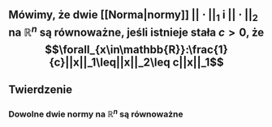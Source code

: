 ## Mówimy, że dwie [[Norma|normy]] $||\cdot||_1$ i $||\cdot||_2$ na $\mathbb{R}^n$ są **równoważne**, jeśli istnieje stała $c>0$, że $$\forall_{x\in\mathbb{R}}:\frac{1}{c}||x||_1\leq||x||_2\leq c||x||_1$$
## **Twierdzenie**
### Dowolne dwie normy na $\mathbb{R}^n$ są równoważne